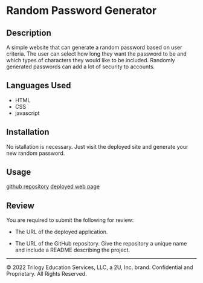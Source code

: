 # Random Password Generator

## Description

A simple website that can generate a random password based on user criteria.  The user can select how long they want the password to be and which types of characters they would like to be included. Randomly generated passwords can add a lot of security to accounts.

## Languages Used

- HTML
- CSS
- javascript

## Installation

No istallation is necessary. Just visit the deployed site and generate your new random password.

## Usage

[github repository](https://github.com/josephkurpierz/random-password-generator)
[deployed web page](https://josephkurpierz.github.io/random-password-generator/)


## Review

You are required to submit the following for review:

* The URL of the deployed application.

* The URL of the GitHub repository. Give the repository a unique name and include a README describing the project.

- - -
© 2022 Trilogy Education Services, LLC, a 2U, Inc. brand. Confidential and Proprietary. All Rights Reserved.
